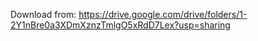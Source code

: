 Download from: https://drive.google.com/drive/folders/1-2Y1nBre0a3XDmXznzTmlgO5xRdD7Lex?usp=sharing
